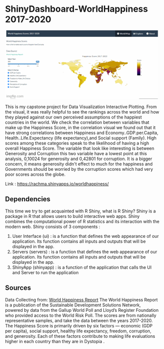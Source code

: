 # ShinyDashboard-WorldHappiness 2017-2020

![](worldhappiness.gif)

This is my capstone project for Data Visualization Interactive Plotting. From the visual, it was really helpful to see the rankings across the world and how they played against our own perceived assumptions of the happiest countries in the world. We check the correlation between variables that make up the Happiness Score, in the correlation visual we found out that it have strong correlations between Happiness and Economy..GDP.per.Capita, Health..Life.Expectancy (life expectancy),and Social support (Family). High scores among these categories speak to the likelihood of having a high overall Happiness Score. The variable that look like interesting is between Generosity and Corruption this two variable have a lowest point at this analysis, 0,10024 for generosity and 0,42801 for corruption. It is a bigger concern, it means generosity didn't effect to much for the happiness and Governments should be worried by the corruption scores which had very poor scores across the globe.

Link : https://rachma.shinyapps.io/worldhappiness/

## Dependencies

This time we try to get acquainted with R Shiny, what is R Shiny? Shiny is a package in R that allows users to build interactive web apps. Shiny combines the computational power of R statistics and its interaction with the modern web. Shiny consists of 3 components : 
1. User Interface (ui) : is a function that defines the web appearance of our application. Its function contains all inputs and outputs that will be displayed in the app.
2. Servers (servers) : is a function that defines the web appearance of our application. Its function contains all inputs and outputs that will be displayed in the app.
3. ShinyApp (shinyapp) : is a function of the application that calls the UI and Server to run the application

## Sources

Data Collecting from: [World Happiness Report](https://worldhappiness.report/) The World Happiness Report is a publication of the Sustainable Development Solutions Network, powered by data from the Gallup World Poll and Lloyd’s Register Foundation who provided access to the World Risk Poll. The scores are from nationally representative samples, and take the data between the years 2017-2020. The Happiness Score is primarily driven by six factors — economic (GDP per capita), social support, healthy life expectancy, freedom, corruption, and generosity. Each of these factors contribute to making life evaluations higher in each country than they are in Dystopia .

